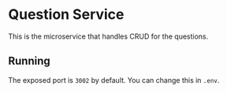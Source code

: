# Question Service

This is the microservice that handles CRUD for the questions.

## Running

The exposed port is `3002` by default. You can change this in `.env`.
